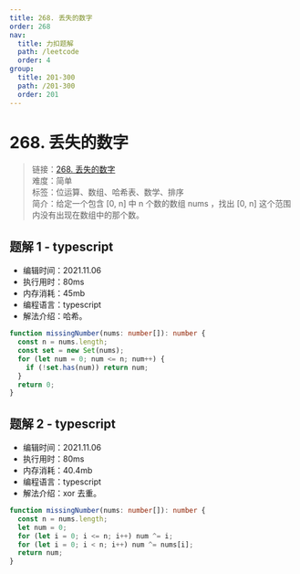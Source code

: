 ```yaml
---
title: 268. 丢失的数字
order: 268
nav:
  title: 力扣题解
  path: /leetcode
  order: 4
group:
  title: 201-300
  path: /201-300
  order: 201
---
```


# 268. 丢失的数字

> 链接：[268. 丢失的数字](https://leetcode-cn.com/problems/missing-number/)  
> 难度：简单  
> 标签：位运算、数组、哈希表、数学、排序  
> 简介：给定一个包含 [0, n] 中 n 个数的数组 nums ，找出 [0, n] 这个范围内没有出现在数组中的那个数。

## 题解 1 - typescript

- 编辑时间：2021.11.06
- 执行用时：80ms
- 内存消耗：45mb
- 编程语言：typescript
- 解法介绍：哈希。

```typescript
function missingNumber(nums: number[]): number {
  const n = nums.length;
  const set = new Set(nums);
  for (let num = 0; num <= n; num++) {
    if (!set.has(num)) return num;
  }
  return 0;
}
```

## 题解 2 - typescript

- 编辑时间：2021.11.06
- 执行用时：80ms
- 内存消耗：40.4mb
- 编程语言：typescript
- 解法介绍：xor 去重。

```typescript
function missingNumber(nums: number[]): number {
  const n = nums.length;
  let num = 0;
  for (let i = 0; i <= n; i++) num ^= i;
  for (let i = 0; i < n; i++) num ^= nums[i];
  return num;
}
```
